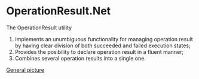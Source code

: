# OperationResult.Net

The OperationResult utility
1. Implements an unumbiguous functionality for managing operation result by having clear division of both succeeded and failed execution states;
2. Provides the posibility to declare operation result in a fluent manner;
3. Combines several operation results into a single one.

[General picture](https://github.com/VladGanuscheak/OperationResult.Net/blob/documentation/OperationResult.svg)